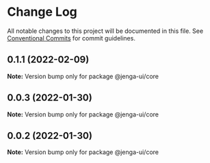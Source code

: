 # Change Log

All notable changes to this project will be documented in this file.
See [Conventional Commits](https://conventionalcommits.org) for commit guidelines.

## 0.1.1 (2022-02-09)

**Note:** Version bump only for package @jenga-ui/core

## 0.0.3 (2022-01-30)

**Note:** Version bump only for package @jenga-ui/core

## 0.0.2 (2022-01-30)

**Note:** Version bump only for package @jenga-ui/core
